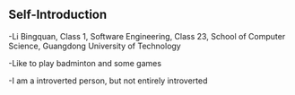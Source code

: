 ## Self-Introduction 

-Li Bingquan, Class 1, Software Engineering, Class 23, School of Computer Science, Guangdong University of Technology

-Like to play badminton and some games

-I am a introverted person, but not entirely introverted
